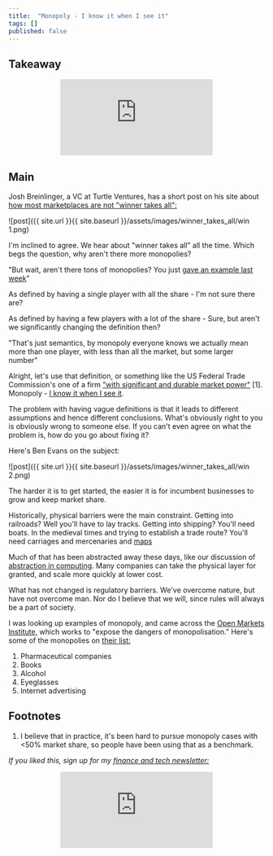 ```yaml
---
title:  "Monopoly - I know it when I see it"  
tags: []
published: false
---
```


## Takeaway

<style>
      .iframe-container {
        overflow: hidden;        
        padding-top: 50%; <!-- Calculated from the aspect ration of the content (in case of 16:9 it is 9/16= 0.5625) -->
        position: relative;
      }
      .iframe-container iframe { 
         border: 0;
         height: 100%; <!-- Finally, width and height are set to 100% so the iframe takes up 100% of the containers space. -->
         left: 0;
         position: absolute;
         top: 0;
         width: 100%;
         display: block;
         margin: 0 auto; <!-- center image -->
      }
      <!-- 4x3 Aspect Ratio -->
      .iframe-container-4x3 {
        padding-top: 75%;
      }
</style> 

<div class="iframe-container-4x3">
  <p align="center"><iframe src="https://avoidboringpeople.substack.com/embed" frameborder="0" scrolling="no"> </iframe></p>
</div>

## Main

Josh Breinlinger, a VC at Turtle Ventures, has a short post on his site about [how most marketplaces are not "winner takes all":](https://acrowdedspace.com/post/642666403989684224/winner-take-all-or-not "win")

![post]({{ site.url }}{{ site.baseurl }}/assets/images/winner_takes_all/win 1.png)

I'm inclined to agree. We hear about "winner takes all" all the time. Which begs the question, why aren't there more monopolies?

"But wait, aren't there tons of monopolies? You just [gave an example last week](https://avoidboringpeople.substack.com/p/gambling-is-fine-as-long-as-youve "week")"

As defined by having a single player with all the share - I'm not sure there are?

As defined by having a few players with a lot of the share - Sure, but aren't we significantly changing the definition then?

"That's just semantics, by monopoly everyone knows we actually mean more than one player, with less than all the market, but some larger number"

Alright, let's use that definition, or something like the US Federal Trade Commission's one of a firm ["with significant and durable market power"](https://www.ftc.gov/tips-advice/competition-guidance/guide-antitrust-laws/single-firm-conduct/monopolization-defined "monopoly") \[1\]. Monopoly - [I know it when I see it](https://en.wikipedia.org/wiki/I_know_it_when_I_see_it "wiki").

The problem with having vague definitions is that it leads to different assumptions and hence different conclusions. What's obviously right to you is obviously wrong to someone else. If you can't even agree on what the problem is, how do you go about fixing it?

Here's Ben Evans on the subject:

![post]({{ site.url }}{{ site.baseurl }}/assets/images/winner_takes_all/win 2.png)

The harder it is to get started, the easier it is for incumbent businesses to grow and keep market share.

Historically, physical barriers were the main constraint. Getting into railroads? Well you'll have to lay tracks. Getting into shipping? You'll need boats. In the medieval times and trying to establish a trade route? You'll need carriages and mercenaries and [maps](https://www.visualcapitalist.com/medieval-trade-route-map/ "map")

Much of that has been abstracted away these days, like our discussion of [abstraction in computing](https://avoidboringpeople.substack.com/p/first-plaid-then-the-world "abstract"). Many companies can take the physical layer for granted, and scale more quickly at lower cost. 

What has not changed is regulatory barriers. We've overcome nature, but have not overcome man. Nor do I believe that we will, since rules will always be a part of society.

I was looking up examples of monopoly, and came across the [Open Markets Institute,](https://www.openmarketsinstitute.org/learn/monopoly-by-the-numbers "omi") which works to "expose the dangers of monopolisation." Here's some of the monopolies on [their list:](https://www.openmarketsinstitute.org/learn/monopoly-by-the-numbers "monopoly") 

1. Pharmaceutical companies
2. Books
3. Alcohol
4. Eyeglasses
5. Internet advertising



## Footnotes

1. I believe that in practice, it's been hard to pursue monopoly cases with <50% market share, so people have been using that as a benchmark.

*If you liked this, sign up for my [finance and tech newsletter:](https://avoidboringpeople.substack.com/ "ABP")*

<div class="iframe-container-4x3">
  <p align="center"><iframe src="https://avoidboringpeople.substack.com/embed" frameborder="0" scrolling="no"> </iframe></p>
</div>
